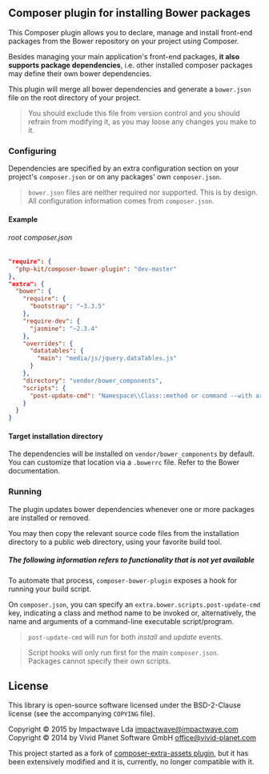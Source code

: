 
## Composer plugin for installing Bower packages

This Composer plugin allows you to declare, manage and install front-end packages from the Bower repository on your project using Composer.

Besides managing your main application's front-end packages, **it also supports package dependencies**, i.e. other installed composer 
packages may define their own bower dependencies.

This plugin will merge all bower dependencies and generate a `bower.json` file on the root directory of your project.

> You should exclude this file from version control and you should refrain from modifying it, as you may loose any changes
you make to it.

### Configuring

Dependencies are specified by an extra configuration section on your project's `composer.json` or on any 
packages' own `composer.json`.

> `bower.json` files are neither required nor supported. This is by design. All configuration information comes from `composer.json`.

#### Example

###### root composer.json

```json
"require": {
  "php-kit/composer-bower-plugin": "dev-master"
},
"extra": {
  "bower": {
    "require": {
      "bootstrap": "~3.3.5"
    },
    "require-dev": {
      "jasmine": "~2.3.4"
    },
    "overrides": {
      "datatables": {
        "main": "media/js/jquery.dataTables.js"
      }
    },
    "directory": "vendor/bower_components",
    "scripts": {
      "post-update-cmd": "Namespace\\Class::method or command --with args"
    }
  }
}
```

#### Target installation directory

The dependencies will be installed on `vendor/bower_components` by default.
You can customize that location via a `.bowerrc` file. Refer to the Bower documentation.

### Running

The plugin updates bower dependencies whenever one or more packages are installed or removed.

You may then copy the relevant source code files from the installation directory to a public web directory, using your favorite build tool.

##### The following information refers to functionality that is not yet available

To automate that process, `composer-bower-plugin` exposes a hook for running your build script.

On `composer.json`, you can specify an `extra.bower.scripts.post-update-cmd` key, indicating a class and method name to be invoked or, alternatively,
the name and arguments of a command-line executable script/program.

> `post-update-cmd` will run for both *install* and *update* events.

> Script hooks will only run first for the main `composer.json`.  
Packages cannot specify their own scripts.

## License

This library is open-source software licensed under the BSD-2-Clause license (see the accompanying `COPYING` file).

Copyright &copy; 2015 by Impactwave Lda <impactwave@impactwave.com>  
Copyright &copy; 2014 by Vivid Planet Software GmbH <office@vivid-planet.com>

This project started as a fork of [composer-extra-assets plugin](https://github.com/koala-framework/composer-extra-assets),
but it has been extensively modified and it is, currently, no longer compatible with it.
